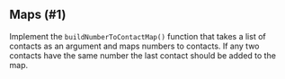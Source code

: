## Maps (#1)

Implement the `buildNumberToContactMap()` function that takes a list of
contacts as an argument and maps numbers to contacts. If any two contacts have
the same number the last contact should be added to the map.